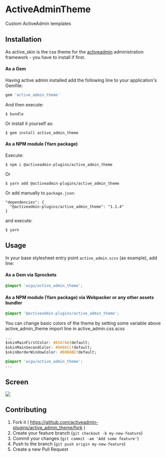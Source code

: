 # ActiveAdminTheme

Custom ActiveAdmin templates


## Installation
As active_skin is the css theme for the [activeadmin](https://github.com/activeadmin/activeadmin) administration framework - you have to install if first.

#### As a Gem
Having active admin installed add the following line to your application's Gemfile:


```ruby
gem 'active_admin_theme'
```

And then execute:

    $ bundle

Or install it yourself as:

    $ gem install active_admin_theme

#### As a NPM module (Yarn package)
Execute:

    $ npm i @activeadmin-plugins/active_admin_theme

Or

    $ yarn add @activeadmin-plugins/active_admin_theme

Or add manually to `package.json`:

```
"dependencies": {
  "@activeadmin-plugins/active_admin_theme": "1.1.4"
}
```
and execute:

    $ yarn

## Usage

In your base stylesheet entry point `active_admin.scss` (as example), add line:

#### As a Gem via Sprockets
```css
@import 'wigu/active_admin_theme';
```

#### As a NPM module (Yarn package) via Webpacker or any other assets bundler

```css
@import '@activeadmin-plugins/active_admin_theme';
```

You can change basic colors of the theme by setting some variable above active_admin_theme import line in active_admin.css.scss

```css
...
$skinMainFirstColor: #A5A7AA!default;
$skinMainSecondColor: #0066CC!default;
$skinBorderWindowColor: #B8BABE!default;

@import 'wigu/active_admin_theme';
...
```

## Screen

<a href="./img/wigu.png"><img src="./img/wigu.png"></a>


## Contributing

1. Fork it ( https://github.com/activeadmin-plugins/active_admin_theme/fork )
2. Create your feature branch (`git checkout -b my-new-feature`)
3. Commit your changes (`git commit -am 'Add some feature'`)
4. Push to the branch (`git push origin my-new-feature`)
5. Create a new Pull Request
